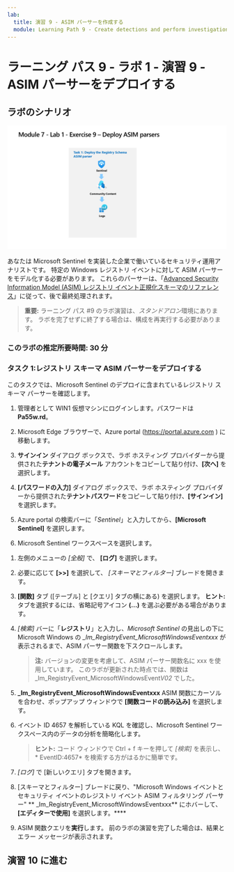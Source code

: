 ```yaml
---
lab:
  title: 演習 9 - ASIM パーサーを作成する
  module: Learning Path 9 - Create detections and perform investigations using Microsoft Sentinel
---
```


# ラーニング パス 9 - ラボ 1 - 演習 9 - ASIM パーサーをデプロイする

## ラボのシナリオ

![ラボの概要。](../Media/SC-200-Lab_Diagrams_Mod7_L1_Ex9.png)

あなたは Microsoft Sentinel を実装した企業で働いているセキュリティ運用アナリストです。 特定の Windows レジストリ イベントに対して ASIM パーサーをモデル化する必要があります。 これらのパーサーは、「[Advanced Security Information Model (ASIM) レジストリ イベント正規化スキーマのリファレンス](https://docs.microsoft.com/azure/sentinel/registry-event-normalization-schema)」に従って、後で最終処理されます。

>**重要:** ラーニング パス #9 のラボ演習は、*スタンドアロン*環境にあります。 ラボを完了せずに終了する場合は、構成を再実行する必要があります。

### このラボの推定所要時間: 30 分

### タスク 1:レジストリ スキーマ ASIM パーサーをデプロイする

このタスクでは、Microsoft Sentinel のデプロイに含まれているレジストリ スキーマ パーサーを確認します。

1. 管理者として WIN1 仮想マシンにログインします。パスワードは**Pa55w.rd**。  

1. Microsoft Edge ブラウザーで、Azure portal (<https://portal.azure.com> ) に移動します。

1. **サインイン** ダイアログ ボックスで、ラボ ホスティング プロバイダーから提供された**テナントの電子メール** アカウントをコピーして貼り付け、**[次へ]** を選択します。

1. **[パスワードの入力]** ダイアログ ボックスで、ラボ ホスティング プロバイダーから提供された**テナントパスワード**をコピーして貼り付け、**[サインイン]** を選択します。

1. Azure portal の検索バーに「*Sentinel*」と入力してから、**[Microsoft Sentinel]** を選択します。

1. Microsoft Sentinel ワークスペースを選択します。

<!--- 1. In the Edge browser, open a new tab (Ctrl+T) and navigate to the Microsoft Sentinel GitHub ASIM page <https://github.com/Azure/Azure-Sentinel/tree/master/ASIM>.

 1. On the right pane, select the **Onboard community content** link. This will open a new tab in the Edge Browser for Microsoft Sentinel GitHub content. **Hint:** You might need to scroll right to see the link. Alternatively, follow this link instead: [Microsoft Sentinel on GitHub](https://github.com/Azure/Azure-Sentinel).

    >**Note:** In the **ASIM** folder you can deploy templates that contain all ASIM parsers, but we will only focus on the Registry Schema.

1. Scroll down and next to **Registry Event**, select the **Deploy to Azure** button.

1. For *Resource Group*, select **RG-Defender** where your Sentinel workspace resides.

1. For *Workspace*, type your Sentinel workspace name, like *uniquenameDefender*.

1. Leave the other default values and select **Review + create**.

1. Select **Create** to deploy the template. Notice the Names of the different resources. 

1. After the deployment completes return to the *Microsoft Sentinel* tab. --->

1. 左側のメニューの *[全般]* で、 **[ログ]** を選択します。

1. 必要に応じて **[>>]** を選択して、 *[スキーマとフィルター]* ブレードを開きます。

1. **[関数]** タブ ([テーブル] と [クエリ] タブの横にある) を選択します。 **ヒント:** タブを選択するには、省略記号アイコン **(...)** を選ぶ必要がある場合があります。

1. *[検索]* バーに「**レジストリ**」と入力し、*Microsoft Sentinel* の見出しの下に Microsoft Windows の *_Im_RegistryEvent_MicrosoftWindowsEventxxx* が表示されるまで、ASIM パーサー関数を下スクロールします。

    >**注:**  バージョンの変更を考慮して、ASIM パーサー関数名に xxx を使用しています。 このラボが更新された時点では、関数は _Im_RegistryEvent_MicrosoftWindowsEvent*V02* でした。

1. **_Im_RegistryEvent_MicrosoftWindowsEventxxx** ASIM 関数にカーソルを合わせ、ポップアップ ウィンドウで **[関数コードの読み込み]** を選択します。

1. イベント ID 4657 を解析している KQL を確認し、Microsoft Sentinel ワークスペース内のデータの分析を簡略化します。

    >**ヒント:** コード ウィンドウで Ctrl + f キーを押して *[検索]* を表示し、* EventID:4657* を検索する方がはるかに簡単です。

1. *[ログ]* で [新しいクエリ] タブを開きます。

1. [スキーマとフィルター] ブレードに戻り、"Microsoft Windows イベントとセキュリティ イベントのレジストリ イベント ASIM フィルタリング パーサー" ** _Im_RegistryEvent_MicrosoftWindowsEventxxx** にホバーして、**[エディターで使用]** を選択します。****

1. ASIM 関数クエリを**実行**します。 前のラボの演習を完了した場合は、結果とエラー メッセージが表示されます。

## 演習 10 に進む

